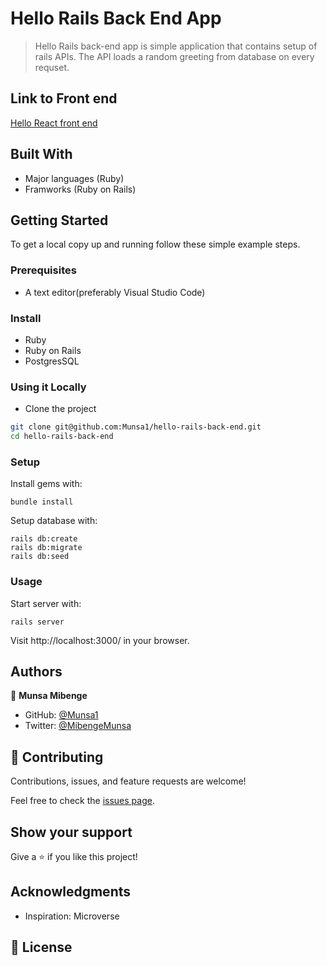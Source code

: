 # Hello Rails Back End App

> Hello Rails back-end app is simple application that contains setup of rails APIs. The API loads a random greeting from database on every requset.
## Link to Front end

[Hello React front end](https://github.com/Munsa1/hello-react-front-end)

## Built With

- Major languages (Ruby)
- Framworks (Ruby on Rails)

## Getting Started

To get a local copy up and running follow these simple example steps.

### Prerequisites
- A text editor(preferably Visual Studio Code)

### Install
- Ruby
- Ruby on Rails
- PostgresSQL

### Using it Locally

- Clone the project

```sh
git clone git@github.com:Munsa1/hello-rails-back-end.git
cd hello-rails-back-end
```

### Setup

Install gems with:

```
bundle install
```

Setup database with:

```
rails db:create
rails db:migrate
rails db:seed
```

### Usage

Start server with:

```
rails server
```

Visit http://localhost:3000/ in your browser.

## Authors

👤 **Munsa Mibenge**

- GitHub: [@Munsa1](https://github.com/Munasa1)
- Twitter: [@MibengeMunsa](https://twitter.com/mibengemunsa)

## 🤝 Contributing

Contributions, issues, and feature requests are welcome!

Feel free to check the [issues page](https://github.com/Munsa1/hello-rails-back-end/issues).

## Show your support

Give a ⭐️ if you like this project!

## Acknowledgments

- Inspiration: Microverse

## 📝 License